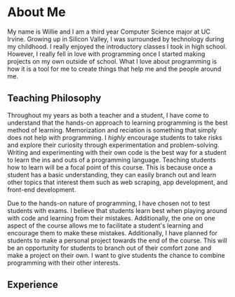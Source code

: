 # About Me

My name is Willie and I am a third year Computer Science major at UC Irvine. Growing up in Silicon Valley, I was surrounded by technology during my childhood. I really enjoyed the introductory classes I took in high school. However, I really fell in love with programming once I started making projects on my own outside of school. What I love about programming is how it is a tool for me to create things that help me and the people around me.

## Teaching Philosophy

Throughout my years as both a teacher and a student, I have come to understand that the hands-on approach to learning programming is the best method of learning. Memorization and reciation is something that simply does not help with programming. I *highly* encourage students to take risks and explore their curiosity through experimentation and problem-solving. Writing and experimenting with their own code is the best way for a student to learn the ins and outs of a programming language. Teaching students how to learn will be a focal point of this course. This is because once a student has a basic understanding, they can easily branch out and learn other topics that interest them such as web scraping, app development, and front-end development.

Due to the hands-on nature of programming, I have chosen not to test students with exams. I believe that students learn best when playing around with code and learning from their mistakes. Additionally, the one on one aspect of the course allows me to facilitate a student's learning and encourage them to make these mistakes. Additionally, I have planned for students to make a personal project towards the end of the course. This will be an opportunity for students to branch out of their comfort zone and make a project on their own. I want to give students the chance to combine programming with their other interests. 


## Experience

<!-- Whether you write your book's content in Jupyter Notebooks (`.ipynb`) or
in regular markdown files (`.md`), you'll write in the same flavor of markdown
called **MyST Markdown**.
This is a simple file to help you get started and show off some syntax.

## What is MyST?

MyST stands for "Markedly Structured Text". It
is a slight variation on a flavor of markdown called "CommonMark" markdown,
with small syntax extensions to allow you to write **roles** and **directives**
in the Sphinx ecosystem.

For more about MyST, see [the MyST Markdown Overview](https://jupyterbook.org/content/myst.html).

## Sample Roles and Directives

Roles and directives are two of the most powerful tools in Jupyter Book. They
are kind of like functions, but written in a markup language. They both
serve a similar purpose, but **roles are written in one line**, whereas
**directives span many lines**. They both accept different kinds of inputs,
and what they do with those inputs depends on the specific role or directive
that is being called.

Here is a "note" directive:

```{note}
Here is a note
```

It will be rendered in a special box when you build your book.

Here is an inline directive to refer to a document: {doc}`markdown-notebooks`.


## Citations

You can also cite references that are stored in a `bibtex` file. For example,
the following syntax: `` {cite}`holdgraf_evidence_2014` `` will render like
this: {cite}`holdgraf_evidence_2014`.

Moreover, you can insert a bibliography into your page with this syntax:
The `{bibliography}` directive must be used for all the `{cite}` roles to
render properly.
For example, if the references for your book are stored in `references.bib`,
then the bibliography is inserted with:

```{bibliography}
```

## Learn more

This is just a simple starter to get you started.
You can learn a lot more at [jupyterbook.org](https://jupyterbook.org). -->

